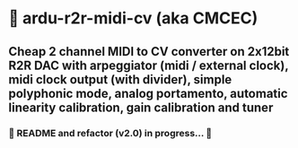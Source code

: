 # 🎹 ardu-r2r-midi-cv (aka CMCEC)

## Cheap 2 channel MIDI to CV converter on 2x12bit R2R DAC with arpeggiator (midi / external clock), midi clock output (with divider), simple polyphonic mode, analog portamento, automatic linearity calibration, gain calibration and tuner

### 🚧 README and refactor (v2.0) in progress... 🚧
